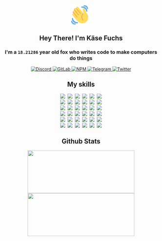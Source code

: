 <div><p align=center><img src=./resources/images/wave.gif width=64px height=64px></p><h2 align=center>Hey There! I'm Käse Fuchs</h2><h3 align=center>I'm a <code>18.21286</code> year old fox who writes code to make computers do things</h3><p align=center><a href=https://discord.com/users/507526681125322772><img alt=Discord src="https://img.shields.io/badge/Discord-5865F2?logo=discord&logoColor=white&style=flat-square#3f24007b26d32425df258f606e6a3f7a"> </a><a href=https://gitlab.com/kasefuchs><img alt=GitLab src="https://img.shields.io/badge/GitLab-330F63?logo=gitlab&logoColor=white&style=flat-square#3f24007b26d32425df258f606e6a3f7a"> </a><a href=https://npmjs.com/~kasefuchs><img alt=NPM src="https://img.shields.io/badge/NPM-CB3837?logo=npm&logoColor=white&style=flat-square#3f24007b26d32425df258f606e6a3f7a"> </a><a href=https://t.me/kasefuchs><img alt=Telegram src="https://img.shields.io/badge/Telegram-2CA5E0?logo=telegram&logoColor=white&style=flat-square#3f24007b26d32425df258f606e6a3f7a"> </a><a href=https://twitter.com/kasefuchs><img alt=Twitter src="https://img.shields.io/badge/Twitter-1DA1F2?logo=twitter&logoColor=white&style=flat-square#3f24007b26d32425df258f606e6a3f7a"></a></p><h2 align=center>My skills</h2><p align=center><a href=https://aws.amazon.com/ ><picture><source srcset="https://skillicons.dev/icons?i=aws&theme=dark#3f24007b26d32425df258f606e6a3f7a" media="(prefers-color-scheme: dark)"><source srcset="https://skillicons.dev/icons?i=aws&theme=light#3f24007b26d32425df258f606e6a3f7a" media="(prefers-color-scheme: light), (prefers-color-scheme: no-preference)"><img src="https://skillicons.dev/icons?i=aws&theme=light#3f24007b26d32425df258f606e6a3f7a"></picture></a>&nbsp;&nbsp;<a href=https://en.wikipedia.org/wiki/Bash_(Unix_shell)><picture><source srcset="https://skillicons.dev/icons?i=bash&theme=dark#3f24007b26d32425df258f606e6a3f7a" media="(prefers-color-scheme: dark)"><source srcset="https://skillicons.dev/icons?i=bash&theme=light#3f24007b26d32425df258f606e6a3f7a" media="(prefers-color-scheme: light), (prefers-color-scheme: no-preference)"><img src="https://skillicons.dev/icons?i=bash&theme=light#3f24007b26d32425df258f606e6a3f7a"></picture></a>&nbsp;&nbsp;<a href=https://discord.com/developers/docs><picture><source srcset="https://skillicons.dev/icons?i=bots&theme=dark#3f24007b26d32425df258f606e6a3f7a" media="(prefers-color-scheme: dark)"><source srcset="https://skillicons.dev/icons?i=bots&theme=light#3f24007b26d32425df258f606e6a3f7a" media="(prefers-color-scheme: light), (prefers-color-scheme: no-preference)"><img src="https://skillicons.dev/icons?i=bots&theme=light#3f24007b26d32425df258f606e6a3f7a"></picture></a>&nbsp;&nbsp;<a href=https://www.cloudflare.com/ ><picture><source srcset="https://skillicons.dev/icons?i=cloudflare&theme=dark#3f24007b26d32425df258f606e6a3f7a" media="(prefers-color-scheme: dark)"><source srcset="https://skillicons.dev/icons?i=cloudflare&theme=light#3f24007b26d32425df258f606e6a3f7a" media="(prefers-color-scheme: light), (prefers-color-scheme: no-preference)"><img src="https://skillicons.dev/icons?i=cloudflare&theme=light#3f24007b26d32425df258f606e6a3f7a"></picture></a>&nbsp;&nbsp;<a href=https://en.wikipedia.org/wiki/CSS><picture><source srcset="https://skillicons.dev/icons?i=css&theme=dark#3f24007b26d32425df258f606e6a3f7a" media="(prefers-color-scheme: dark)"><source srcset="https://skillicons.dev/icons?i=css&theme=light#3f24007b26d32425df258f606e6a3f7a" media="(prefers-color-scheme: light), (prefers-color-scheme: no-preference)"><img src="https://skillicons.dev/icons?i=css&theme=light#3f24007b26d32425df258f606e6a3f7a"></picture></a>&nbsp;&nbsp;<a href=https://www.docker.com/ ><picture><source srcset="https://skillicons.dev/icons?i=docker&theme=dark#3f24007b26d32425df258f606e6a3f7a" media="(prefers-color-scheme: dark)"><source srcset="https://skillicons.dev/icons?i=docker&theme=light#3f24007b26d32425df258f606e6a3f7a" media="(prefers-color-scheme: light), (prefers-color-scheme: no-preference)"><img src="https://skillicons.dev/icons?i=docker&theme=light#3f24007b26d32425df258f606e6a3f7a"></picture></a><br><a href=https://www.electronjs.org/ ><picture><source srcset="https://skillicons.dev/icons?i=electron&theme=dark#3f24007b26d32425df258f606e6a3f7a" media="(prefers-color-scheme: dark)"><source srcset="https://skillicons.dev/icons?i=electron&theme=light#3f24007b26d32425df258f606e6a3f7a" media="(prefers-color-scheme: light), (prefers-color-scheme: no-preference)"><img src="https://skillicons.dev/icons?i=electron&theme=light#3f24007b26d32425df258f606e6a3f7a"></picture></a>&nbsp;&nbsp;<a href=https://expressjs.com/ ><picture><source srcset="https://skillicons.dev/icons?i=express&theme=dark#3f24007b26d32425df258f606e6a3f7a" media="(prefers-color-scheme: dark)"><source srcset="https://skillicons.dev/icons?i=express&theme=light#3f24007b26d32425df258f606e6a3f7a" media="(prefers-color-scheme: light), (prefers-color-scheme: no-preference)"><img src="https://skillicons.dev/icons?i=express&theme=light#3f24007b26d32425df258f606e6a3f7a"></picture></a>&nbsp;&nbsp;<a href=https://www.figma.com/ ><picture><source srcset="https://skillicons.dev/icons?i=figma&theme=dark#3f24007b26d32425df258f606e6a3f7a" media="(prefers-color-scheme: dark)"><source srcset="https://skillicons.dev/icons?i=figma&theme=light#3f24007b26d32425df258f606e6a3f7a" media="(prefers-color-scheme: light), (prefers-color-scheme: no-preference)"><img src="https://skillicons.dev/icons?i=figma&theme=light#3f24007b26d32425df258f606e6a3f7a"></picture></a>&nbsp;&nbsp;<a href=https://firebase.google.com/ ><picture><source srcset="https://skillicons.dev/icons?i=firebase&theme=dark#3f24007b26d32425df258f606e6a3f7a" media="(prefers-color-scheme: dark)"><source srcset="https://skillicons.dev/icons?i=firebase&theme=light#3f24007b26d32425df258f606e6a3f7a" media="(prefers-color-scheme: light), (prefers-color-scheme: no-preference)"><img src="https://skillicons.dev/icons?i=firebase&theme=light#3f24007b26d32425df258f606e6a3f7a"></picture></a>&nbsp;&nbsp;<a href=https://flask.palletsprojects.com/ ><picture><source srcset="https://skillicons.dev/icons?i=flask&theme=dark#3f24007b26d32425df258f606e6a3f7a" media="(prefers-color-scheme: dark)"><source srcset="https://skillicons.dev/icons?i=flask&theme=light#3f24007b26d32425df258f606e6a3f7a" media="(prefers-color-scheme: light), (prefers-color-scheme: no-preference)"><img src="https://skillicons.dev/icons?i=flask&theme=light#3f24007b26d32425df258f606e6a3f7a"></picture></a>&nbsp;&nbsp;<a href=https://cloud.google.com/ ><picture><source srcset="https://skillicons.dev/icons?i=gcp&theme=dark#3f24007b26d32425df258f606e6a3f7a" media="(prefers-color-scheme: dark)"><source srcset="https://skillicons.dev/icons?i=gcp&theme=light#3f24007b26d32425df258f606e6a3f7a" media="(prefers-color-scheme: light), (prefers-color-scheme: no-preference)"><img src="https://skillicons.dev/icons?i=gcp&theme=light#3f24007b26d32425df258f606e6a3f7a"></picture></a><br><a href=https://git-scm.com/ ><picture><source srcset="https://skillicons.dev/icons?i=git&theme=dark#3f24007b26d32425df258f606e6a3f7a" media="(prefers-color-scheme: dark)"><source srcset="https://skillicons.dev/icons?i=git&theme=light#3f24007b26d32425df258f606e6a3f7a" media="(prefers-color-scheme: light), (prefers-color-scheme: no-preference)"><img src="https://skillicons.dev/icons?i=git&theme=light#3f24007b26d32425df258f606e6a3f7a"></picture></a>&nbsp;&nbsp;<a href=https://github.com/ ><picture><source srcset="https://skillicons.dev/icons?i=github&theme=dark#3f24007b26d32425df258f606e6a3f7a" media="(prefers-color-scheme: dark)"><source srcset="https://skillicons.dev/icons?i=github&theme=light#3f24007b26d32425df258f606e6a3f7a" media="(prefers-color-scheme: light), (prefers-color-scheme: no-preference)"><img src="https://skillicons.dev/icons?i=github&theme=light#3f24007b26d32425df258f606e6a3f7a"></picture></a>&nbsp;&nbsp;<a href=https://gitlab.com/ ><picture><source srcset="https://skillicons.dev/icons?i=gitlab&theme=dark#3f24007b26d32425df258f606e6a3f7a" media="(prefers-color-scheme: dark)"><source srcset="https://skillicons.dev/icons?i=gitlab&theme=light#3f24007b26d32425df258f606e6a3f7a" media="(prefers-color-scheme: light), (prefers-color-scheme: no-preference)"><img src="https://skillicons.dev/icons?i=gitlab&theme=light#3f24007b26d32425df258f606e6a3f7a"></picture></a>&nbsp;&nbsp;<a href=https://www.heroku.com/ ><picture><source srcset="https://skillicons.dev/icons?i=heroku&theme=dark#3f24007b26d32425df258f606e6a3f7a" media="(prefers-color-scheme: dark)"><source srcset="https://skillicons.dev/icons?i=heroku&theme=light#3f24007b26d32425df258f606e6a3f7a" media="(prefers-color-scheme: light), (prefers-color-scheme: no-preference)"><img src="https://skillicons.dev/icons?i=heroku&theme=light#3f24007b26d32425df258f606e6a3f7a"></picture></a>&nbsp;&nbsp;<a href=https://en.wikipedia.org/wiki/HTML><picture><source srcset="https://skillicons.dev/icons?i=html&theme=dark#3f24007b26d32425df258f606e6a3f7a" media="(prefers-color-scheme: dark)"><source srcset="https://skillicons.dev/icons?i=html&theme=light#3f24007b26d32425df258f606e6a3f7a" media="(prefers-color-scheme: light), (prefers-color-scheme: no-preference)"><img src="https://skillicons.dev/icons?i=html&theme=light#3f24007b26d32425df258f606e6a3f7a"></picture></a>&nbsp;&nbsp;<a href=https://en.wikipedia.org/wiki/JavaScript><picture><source srcset="https://skillicons.dev/icons?i=js&theme=dark#3f24007b26d32425df258f606e6a3f7a" media="(prefers-color-scheme: dark)"><source srcset="https://skillicons.dev/icons?i=js&theme=light#3f24007b26d32425df258f606e6a3f7a" media="(prefers-color-scheme: light), (prefers-color-scheme: no-preference)"><img src="https://skillicons.dev/icons?i=js&theme=light#3f24007b26d32425df258f606e6a3f7a"></picture></a><br><a href=https://en.wikipedia.org/wiki/Linux><picture><source srcset="https://skillicons.dev/icons?i=linux&theme=dark#3f24007b26d32425df258f606e6a3f7a" media="(prefers-color-scheme: dark)"><source srcset="https://skillicons.dev/icons?i=linux&theme=light#3f24007b26d32425df258f606e6a3f7a" media="(prefers-color-scheme: light), (prefers-color-scheme: no-preference)"><img src="https://skillicons.dev/icons?i=linux&theme=light#3f24007b26d32425df258f606e6a3f7a"></picture></a>&nbsp;&nbsp;<a href=https://mui.com/ ><picture><source srcset="https://skillicons.dev/icons?i=materialui&theme=dark#3f24007b26d32425df258f606e6a3f7a" media="(prefers-color-scheme: dark)"><source srcset="https://skillicons.dev/icons?i=materialui&theme=light#3f24007b26d32425df258f606e6a3f7a" media="(prefers-color-scheme: light), (prefers-color-scheme: no-preference)"><img src="https://skillicons.dev/icons?i=materialui&theme=light#3f24007b26d32425df258f606e6a3f7a"></picture></a>&nbsp;&nbsp;<a href=https://en.wikipedia.org/wiki/Markdown><picture><source srcset="https://skillicons.dev/icons?i=md&theme=dark#3f24007b26d32425df258f606e6a3f7a" media="(prefers-color-scheme: dark)"><source srcset="https://skillicons.dev/icons?i=md&theme=light#3f24007b26d32425df258f606e6a3f7a" media="(prefers-color-scheme: light), (prefers-color-scheme: no-preference)"><img src="https://skillicons.dev/icons?i=md&theme=light#3f24007b26d32425df258f606e6a3f7a"></picture></a>&nbsp;&nbsp;<a href=https://www.mongodb.com/ ><picture><source srcset="https://skillicons.dev/icons?i=mongodb&theme=dark#3f24007b26d32425df258f606e6a3f7a" media="(prefers-color-scheme: dark)"><source srcset="https://skillicons.dev/icons?i=mongodb&theme=light#3f24007b26d32425df258f606e6a3f7a" media="(prefers-color-scheme: light), (prefers-color-scheme: no-preference)"><img src="https://skillicons.dev/icons?i=mongodb&theme=light#3f24007b26d32425df258f606e6a3f7a"></picture></a>&nbsp;&nbsp;<a href=https://www.mysql.com/ ><picture><source srcset="https://skillicons.dev/icons?i=mysql&theme=dark#3f24007b26d32425df258f606e6a3f7a" media="(prefers-color-scheme: dark)"><source srcset="https://skillicons.dev/icons?i=mysql&theme=light#3f24007b26d32425df258f606e6a3f7a" media="(prefers-color-scheme: light), (prefers-color-scheme: no-preference)"><img src="https://skillicons.dev/icons?i=mysql&theme=light#3f24007b26d32425df258f606e6a3f7a"></picture></a>&nbsp;&nbsp;<a href=https://nextjs.org/ ><picture><source srcset="https://skillicons.dev/icons?i=nextjs&theme=dark#3f24007b26d32425df258f606e6a3f7a" media="(prefers-color-scheme: dark)"><source srcset="https://skillicons.dev/icons?i=nextjs&theme=light#3f24007b26d32425df258f606e6a3f7a" media="(prefers-color-scheme: light), (prefers-color-scheme: no-preference)"><img src="https://skillicons.dev/icons?i=nextjs&theme=light#3f24007b26d32425df258f606e6a3f7a"></picture></a><br><a href=https://nodejs.org/en/ ><picture><source srcset="https://skillicons.dev/icons?i=nodejs&theme=dark#3f24007b26d32425df258f606e6a3f7a" media="(prefers-color-scheme: dark)"><source srcset="https://skillicons.dev/icons?i=nodejs&theme=light#3f24007b26d32425df258f606e6a3f7a" media="(prefers-color-scheme: light), (prefers-color-scheme: no-preference)"><img src="https://skillicons.dev/icons?i=nodejs&theme=light#3f24007b26d32425df258f606e6a3f7a"></picture></a>&nbsp;&nbsp;<a href=https://www.postgresql.org/ ><picture><source srcset="https://skillicons.dev/icons?i=postgres&theme=dark#3f24007b26d32425df258f606e6a3f7a" media="(prefers-color-scheme: dark)"><source srcset="https://skillicons.dev/icons?i=postgres&theme=light#3f24007b26d32425df258f606e6a3f7a" media="(prefers-color-scheme: light), (prefers-color-scheme: no-preference)"><img src="https://skillicons.dev/icons?i=postgres&theme=light#3f24007b26d32425df258f606e6a3f7a"></picture></a>&nbsp;&nbsp;<a href=https://learn.microsoft.com/en-us/powershell/ ><picture><source srcset="https://skillicons.dev/icons?i=powershell&theme=dark#3f24007b26d32425df258f606e6a3f7a" media="(prefers-color-scheme: dark)"><source srcset="https://skillicons.dev/icons?i=powershell&theme=light#3f24007b26d32425df258f606e6a3f7a" media="(prefers-color-scheme: light), (prefers-color-scheme: no-preference)"><img src="https://skillicons.dev/icons?i=powershell&theme=light#3f24007b26d32425df258f606e6a3f7a"></picture></a>&nbsp;&nbsp;<a href=https://www.python.org/ ><picture><source srcset="https://skillicons.dev/icons?i=py&theme=dark#3f24007b26d32425df258f606e6a3f7a" media="(prefers-color-scheme: dark)"><source srcset="https://skillicons.dev/icons?i=py&theme=light#3f24007b26d32425df258f606e6a3f7a" media="(prefers-color-scheme: light), (prefers-color-scheme: no-preference)"><img src="https://skillicons.dev/icons?i=py&theme=light#3f24007b26d32425df258f606e6a3f7a"></picture></a>&nbsp;&nbsp;<a href=https://www.raspberrypi.org/ ><picture><source srcset="https://skillicons.dev/icons?i=raspberrypi&theme=dark#3f24007b26d32425df258f606e6a3f7a" media="(prefers-color-scheme: dark)"><source srcset="https://skillicons.dev/icons?i=raspberrypi&theme=light#3f24007b26d32425df258f606e6a3f7a" media="(prefers-color-scheme: light), (prefers-color-scheme: no-preference)"><img src="https://skillicons.dev/icons?i=raspberrypi&theme=light#3f24007b26d32425df258f606e6a3f7a"></picture></a>&nbsp;&nbsp;<a href=https://reactjs.org/ ><picture><source srcset="https://skillicons.dev/icons?i=react&theme=dark#3f24007b26d32425df258f606e6a3f7a" media="(prefers-color-scheme: dark)"><source srcset="https://skillicons.dev/icons?i=react&theme=light#3f24007b26d32425df258f606e6a3f7a" media="(prefers-color-scheme: light), (prefers-color-scheme: no-preference)"><img src="https://skillicons.dev/icons?i=react&theme=light#3f24007b26d32425df258f606e6a3f7a"></picture></a><br><a href=https://redux.js.org/ ><picture><source srcset="https://skillicons.dev/icons?i=redux&theme=dark#3f24007b26d32425df258f606e6a3f7a" media="(prefers-color-scheme: dark)"><source srcset="https://skillicons.dev/icons?i=redux&theme=light#3f24007b26d32425df258f606e6a3f7a" media="(prefers-color-scheme: light), (prefers-color-scheme: no-preference)"><img src="https://skillicons.dev/icons?i=redux&theme=light#3f24007b26d32425df258f606e6a3f7a"></picture></a>&nbsp;&nbsp;<a href=https://en.wikipedia.org/wiki/Regular_expression><picture><source srcset="https://skillicons.dev/icons?i=regex&theme=dark#3f24007b26d32425df258f606e6a3f7a" media="(prefers-color-scheme: dark)"><source srcset="https://skillicons.dev/icons?i=regex&theme=light#3f24007b26d32425df258f606e6a3f7a" media="(prefers-color-scheme: light), (prefers-color-scheme: no-preference)"><img src="https://skillicons.dev/icons?i=regex&theme=light#3f24007b26d32425df258f606e6a3f7a"></picture></a>&nbsp;&nbsp;<a href=https://en.wikipedia.org/wiki/Sass_(stylesheet_language)><picture><source srcset="https://skillicons.dev/icons?i=sass&theme=dark#3f24007b26d32425df258f606e6a3f7a" media="(prefers-color-scheme: dark)"><source srcset="https://skillicons.dev/icons?i=sass&theme=light#3f24007b26d32425df258f606e6a3f7a" media="(prefers-color-scheme: light), (prefers-color-scheme: no-preference)"><img src="https://skillicons.dev/icons?i=sass&theme=light#3f24007b26d32425df258f606e6a3f7a"></picture></a>&nbsp;&nbsp;<a href=https://www.typescriptlang.org/ ><picture><source srcset="https://skillicons.dev/icons?i=ts&theme=dark#3f24007b26d32425df258f606e6a3f7a" media="(prefers-color-scheme: dark)"><source srcset="https://skillicons.dev/icons?i=ts&theme=light#3f24007b26d32425df258f606e6a3f7a" media="(prefers-color-scheme: light), (prefers-color-scheme: no-preference)"><img src="https://skillicons.dev/icons?i=ts&theme=light#3f24007b26d32425df258f606e6a3f7a"></picture></a>&nbsp;&nbsp;<a href=https://unity.com/ ><picture><source srcset="https://skillicons.dev/icons?i=unity&theme=dark#3f24007b26d32425df258f606e6a3f7a" media="(prefers-color-scheme: dark)"><source srcset="https://skillicons.dev/icons?i=unity&theme=light#3f24007b26d32425df258f606e6a3f7a" media="(prefers-color-scheme: light), (prefers-color-scheme: no-preference)"><img src="https://skillicons.dev/icons?i=unity&theme=light#3f24007b26d32425df258f606e6a3f7a"></picture></a>&nbsp;&nbsp;<a href=https://workers.cloudflare.com/ ><picture><source srcset="https://skillicons.dev/icons?i=workers&theme=dark#3f24007b26d32425df258f606e6a3f7a" media="(prefers-color-scheme: dark)"><source srcset="https://skillicons.dev/icons?i=workers&theme=light#3f24007b26d32425df258f606e6a3f7a" media="(prefers-color-scheme: light), (prefers-color-scheme: no-preference)"><img src="https://skillicons.dev/icons?i=workers&theme=light#3f24007b26d32425df258f606e6a3f7a"></picture></a><br></p><h2 align=center>Github Stats</h2><p align=center><picture><source srcset="https://github-readme-stats-kasefuchs.vercel.app/api/?count_private=true&hide_border=true&hide_rank=true&line_height=20&hide_title=true&username=Kasefuchs&theme=dark#3f24007b26d32425df258f606e6a3f7a" media="(prefers-color-scheme: dark)"><source srcset="https://github-readme-stats-kasefuchs.vercel.app/api/?count_private=true&hide_border=true&hide_rank=true&line_height=20&hide_title=true&username=Kasefuchs&theme=light#3f24007b26d32425df258f606e6a3f7a" media="(prefers-color-scheme: light), (prefers-color-scheme: no-preference)"><img align=middle width=350 height=140 src="https://github-readme-stats-kasefuchs.vercel.app/api/?count_private=true&hide_border=true&hide_rank=true&line_height=20&hide_title=true&username=Kasefuchs&theme=light#3f24007b26d32425df258f606e6a3f7a"></picture><picture><source srcset="https://github-readme-stats-kasefuchs.vercel.app/api/top-langs/?count_private=true&hide_border=true&layout=compact&username=Kasefuchs&theme=dark#3f24007b26d32425df258f606e6a3f7a" media="(prefers-color-scheme: dark)"><source srcset="https://github-readme-stats-kasefuchs.vercel.app/api/top-langs/?count_private=true&hide_border=true&layout=compact&username=Kasefuchs&theme=light#3f24007b26d32425df258f606e6a3f7a" media="(prefers-color-scheme: light), (prefers-color-scheme: no-preference)"><img align=middle width=350 height=140 src="https://github-readme-stats-kasefuchs.vercel.app/api/top-langs/?count_private=true&hide_border=true&layout=compact&username=Kasefuchs&theme=light#3f24007b26d32425df258f606e6a3f7a"></picture></p><img src="https://hit.yhype.me/github/profile?user_id=64592097#3f24007b26d32425df258f606e6a3f7a" alt=""></div>